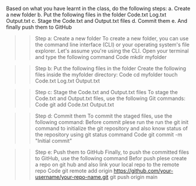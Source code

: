 Based on what you have learnt in the class, do the following steps: 
                 a. Create a new folder 
                 b. Put the following files in the folder
                                    Code.txt 
                                    Log.txt 
                                    Output.txt 
                 c. Stage the Code.txt and Output.txt files 
                 d. Commit them 
                 e. And finally push them to GitHub

>>Step a: Create a new folder
To create a new folder, you can use the command line interface (CLI) or your operating system's file explorer. Let's assume you're using the CLI. Open your terminal and type the following command
Code
mkdir myfolder

>>Step b: Put the following files in the folder
Create the following files inside the myfolder directory:
Code
cd myfolder
touch Code.txt Log.txt Output.txt

>>Step c: Stage the Code.txt and Output.txt files
To stage the Code.txt and Output.txt files, use the following Git commands:
Code
git add Code.txt Output.txt

>>Step d: Commit them
To commit the staged files, use the following command: Before commit plese run the run the git init  command to initialize the git repository and also know status of  the repository using git status command
Code
git commit -m "Initial commit"

>>Step e: Push them to GitHub
Finally, to push the committed files to GitHub, use the following command Befor push plese create a repo on git hub and also  link your local repo to the remote repo
Code
git remote add origin https://github.com/your-username/your-repo-name.git
git push origin main